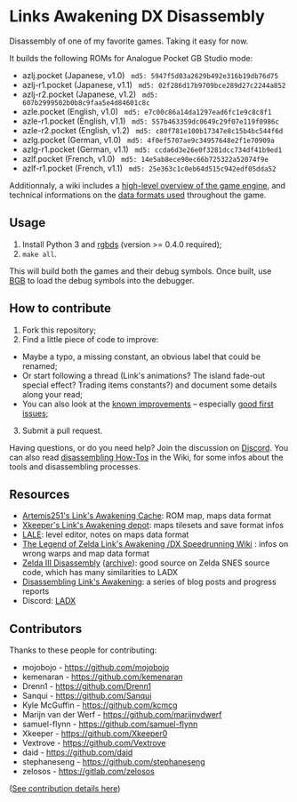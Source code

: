 # Links Awakening DX Disassembly

Disassembly of one of my favorite games. Taking it easy for now.

It builds the following ROMs for Analogue Pocket GB Studio mode:

- azlj.pocket (Japanese, v1.0) `
md5: 5947f5d03a2629b492e316b19db76d75`
- azlj-r1.pocket (Japanese, v1.1) `
md5: 02f286d17b9709bce289d27c2244a852`
- azlj-r2.pocket (Japanese, v1.2) `
md5: 607b2999502b0b8c9faa5e4d84601c8c`
- azle.pocket (English, v1.0) `
md5: e7c00c86a14da1297ead6fc1e9c8c8f1`
- azle-r1.pocket (English, v1.1) `
md5: 557b463359dc0649c29f07e119f0986c`
- azle-r2.pocket (English, v1.2) `
md5: c80f781e100b17347e8c15b4bc544f6d`
- azlg.pocket (German, v1.0) `
md5: 4f0ef5707ae9c34957648e2f1e70909a`
- azlg-r1.pocket (German, v1.1) `
md5: ccda6d3e26e0f3281dcc734df41b9ed1`
- azlf.pocket (French, v1.0) `
md5: 14e5ab8ece90ec66b725322a52074f9e`
- azlf-r1.pocket (French, v1.1) `
md5: 25e363c1c0eb64d515c942edf05dda52`

Additionnaly, a wiki includes a [high-level overview of the game engine](https://github.com/zladx/LADX-Disassembly/wiki/Game-engine-documentation), and technical informations on the [data formats used](https://github.com/zladx/LADX-Disassembly/wiki/Maps-data-format) throughout the game.

## Usage

1. Install Python 3 and [rgbds](https://github.com/rednex/rgbds#1-installing-rgbds) (version >= 0.4.0 required);
2. `make all`.

This will build both the games and their debug symbols. Once built, use [BGB](https://github.com/zladx/LADX-Disassembly/wiki/Tooling-for-reverse-engineering#bgb) to load the debug symbols into the debugger.

## How to contribute

1. Fork this repository;
2. Find a little piece of code to improve:
  - Maybe a typo, a missing constant, an obvious label that could be renamed;
  - Or start following a thread (Link's animations? The island fade-out special effect? Trading items constants?) and document some details along your read;
  - You can also look at the [known improvements](https://github.com/zladx/LADX-Disassembly/issues) – especially [good first issues](https://github.com/zladx/LADX-Disassembly/issues?q=is%3Aissue+is%3Aopen+sort%3Aupdated-desc+label%3A%22good+first+issue%22);
3. Submit a pull request.

Having questions, or do you need help? Join the discussion on [Discord](https://discord.gg/sSHrwdB).
You can also read [disassembling How-Tos](https://github.com/zladx/LADX-Disassembly/wiki) in the Wiki, for some infos about the tools and disassembling processes.

## Resources

- [Artemis251's Link's Awakening Cache](http://artemis251.fobby.net/zelda/index.php): ROM map, maps data format
- [Xkeeper's Link's Awakening depot](https://xkeeper.net/hacking/linksawakening/): maps tilesets and save format infos
- [LALE](https://github.com/anotak/LALE): level editor, notes on maps data format
- [The Legend of Zelda Link's Awakening /DX Speedrunning Wiki](http://spiraster.x10host.com/LADXWiki/index.php/) : infos on wrong warps and map data format
- [Zelda III Disassembly](http://www.zeldix.net/t143-disassembly-zelda-docs) ([archive](https://web.archive.org/web/20180315181518/http://www.zeldix.net/t143-disassembly-zelda-docs)): good source on Zelda SNES source code, which has many similarities to LADX
- [Disassembling Link's Awakening](https://kemenaran.winosx.com/posts/category-disassembling-links-awakening/): a series of blog posts and progress reports
- Discord: [LADX](https://discord.gg/sSHrwdB)

## Contributors

Thanks to these people for contributing:

* mojobojo - https://github.com/mojobojo
* kemenaran - https://github.com/kemenaran
* Drenn1 - https://github.com/Drenn1
* Sanqui - https://github.com/Sanqui
* Kyle McGuffin - https://github.com/kcmcg
* Marijn van der Werf - https://github.com/marijnvdwerf
* samuel-flynn - https://github.com/samuel-flynn
* Xkeeper - https://github.com/Xkeeper0
* Vextrove - https://github.com/Vextrove
* daid - https://github.com/daid
* stephaneseng - https://github.com/stephaneseng
* zelosos - https://gitlab.com/zelosos

([See contribution details here](https://github.com/zladx/LADX-Disassembly/graphs/contributors))
